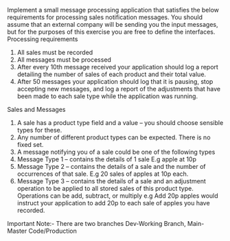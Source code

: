 Implement a small message processing application that satisfies the below requirements for
processing sales notification messages. You should assume that an external company will be sending
you the input messages, but for the purposes of this exercise you are free to define the interfaces.
Processing requirements
1. All sales must be recorded
2. All messages must be processed
3. After every 10th message received your application should log a report detailing the number
of sales of each product and their total value.
4. After 50 messages your application should log that it is pausing, stop accepting new
messages, and log a report of the adjustments that have been made to each sale type while
the application was running.

Sales and Messages
1. A sale has a product type field and a value – you should choose sensible types for these.
2. Any number of different product types can be expected. There is no fixed set.
3. A message notifying you of a sale could be one of the following types
4. Message Type 1 – contains the details of 1 sale E.g apple at 10p
5. Message Type 2 – contains the details of a sale and the number of occurrences of
that sale. E.g 20 sales of apples at 10p each.
6. Message Type 3 – contains the details of a sale and an adjustment operation to be
applied to all stored sales of this product type. Operations can be add, subtract, or
multiply e.g Add 20p apples would instruct your application to add 20p to each sale
of apples you have recorded.

Important Note:-
There are two branches
Dev-Working Branch,
Main-Master Code/Production 

